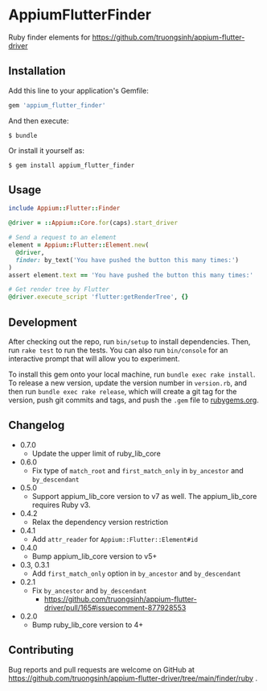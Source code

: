 # AppiumFlutterFinder

Ruby finder elements for https://github.com/truongsinh/appium-flutter-driver

## Installation

Add this line to your application's Gemfile:

```ruby
gem 'appium_flutter_finder'
```

And then execute:

    $ bundle

Or install it yourself as:

    $ gem install appium_flutter_finder

## Usage


```ruby
include Appium::Flutter::Finder

@driver = ::Appium::Core.for(caps).start_driver

# Send a request to an element
element = Appium::Flutter::Element.new(
  @driver,
  finder: by_text('You have pushed the button this many times:')
)
assert element.text == 'You have pushed the button this many times:'

# Get render tree by Flutter
@driver.execute_script 'flutter:getRenderTree', {}
```
## Development

After checking out the repo, run `bin/setup` to install dependencies. Then, run `rake test` to run the tests. You can also run `bin/console` for an interactive prompt that will allow you to experiment.

To install this gem onto your local machine, run `bundle exec rake install`. To release a new version, update the version number in `version.rb`, and then run `bundle exec rake release`, which will create a git tag for the version, push git commits and tags, and push the `.gem` file to [rubygems.org](https://rubygems.org).

## Changelog
- 0.7.0
    - Update the upper limit of ruby_lib_core
- 0.6.0
    - Fix type of `match_root` and `first_match_only` in `by_ancestor` and `by_descendant`
- 0.5.0
    - Support appium_lib_core version to v7 as well. The appium_lib_core requires Ruby v3.
- 0.4.2
    - Relax the dependency version restriction
- 0.4.1
    - Add `attr_reader` for `Appium::Flutter::Element#id`
- 0.4.0
    - Bump appium_lib_core version to v5+
- 0.3, 0.3.1
    - Add `first_match_only` option in `by_ancestor` and `by_descendant`
- 0.2.1
    - Fix `by_ancestor` and `by_descendant`
        - https://github.com/truongsinh/appium-flutter-driver/pull/165#issuecomment-877928553
- 0.2.0
    - Bump ruby_lib_core version to 4+

## Contributing

Bug reports and pull requests are welcome on GitHub at https://github.com/truongsinh/appium-flutter-driver/tree/main/finder/ruby .
